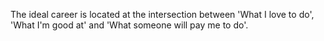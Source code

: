 The ideal career is located at the intersection between 'What I love to do', 'What I'm good at' and 'What someone will pay me to do'. 

